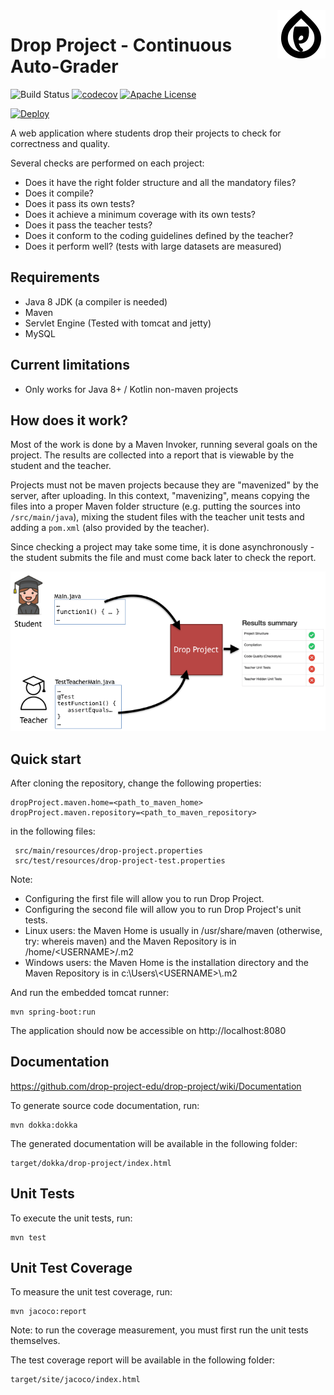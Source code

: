 <img width="77px" height="77px" align="right" src="docs/dp_logo.png"/>

# Drop Project - Continuous Auto-Grader

![Build Status](https://github.com/drop-project-edu/drop-project/workflows/Run%20Tests/badge.svg?branch=master)
[![codecov](https://codecov.io/gh/drop-project-edu/drop-project/branch/master/graph/badge.svg)](https://codecov.io/gh/drop-project-edu/drop-project)
[![Apache License](https://img.shields.io/badge/license-Apache%20License%202.0-blue.svg)](http://www.apache.org/licenses/LICENSE-2.0)

[![Deploy](https://www.herokucdn.com/deploy/button.svg)](https://heroku.com/deploy?template=https://github.com/drop-project-edu/drop-project)


A web application where students drop their projects to check for correctness and quality.

Several checks are performed on each project:
* Does it have the right folder structure and all the mandatory files?
* Does it compile?
* Does it pass its own tests?
* Does it achieve a minimum coverage with its own tests?
* Does it pass the teacher tests?
* Does it conform to the coding guidelines defined by the teacher?
* Does it perform well? (tests with large datasets are measured)

## Requirements

* Java 8 JDK (a compiler is needed)
* Maven
* Servlet Engine (Tested with tomcat and jetty)
* MySQL

## Current limitations

* Only works for Java 8+ / Kotlin non-maven projects

## How does it work?

Most of the work is done by a Maven Invoker, running several goals on the project. 
The results are collected into a report that is viewable by the student and the teacher.

Projects must not be maven projects because they are "mavenized" by the server, after uploading. 
In this context, "mavenizing", means copying the files into a proper Maven folder structure (e.g. putting the sources 
into `/src/main/java`), mixing the student files with the teacher unit tests and adding a `pom.xml` 
(also provided by the teacher).

Since checking a project may take some time, it is done asynchronously - the student submits the file and must come 
back later to check the report.

![How DP works](docs/how_dp_works.png)

## Quick start

After cloning the repository, change the following properties:

    dropProject.maven.home=<path_to_maven_home>
    dropProject.maven.repository=<path_to_maven_repository>

in the following files:

     src/main/resources/drop-project.properties
     src/test/resources/drop-project-test.properties 

Note:
- Configuring the first file will allow you to run Drop Project.
- Configuring the second file will allow you to run Drop Project's unit tests.
- Linux users: the Maven Home is usually in /usr/share/maven (otherwise, try: whereis maven) and the Maven Repository is in /home/&lt;USERNAME&gt;/.m2
- Windows users: the Maven Home is the installation directory and the Maven Repository is in c:\Users\\&lt;USERNAME&gt;\\.m2

And run the embedded tomcat runner:

    mvn spring-boot:run
    
The application should now be accessible on http://localhost:8080

## Documentation

https://github.com/drop-project-edu/drop-project/wiki/Documentation

To generate source code documentation, run:

    mvn dokka:dokka

The generated documentation will be available in the following folder:

    target/dokka/drop-project/index.html

## Unit Tests

To execute the unit tests, run:

    mvn test

## Unit Test Coverage

To measure the unit test coverage, run:

    mvn jacoco:report

Note: to run the coverage measurement, you must first run the unit tests themselves.

The test coverage report will be available in the following folder:

    target/site/jacoco/index.html
